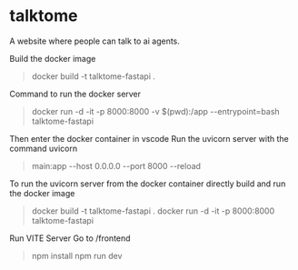 # talktome
A website where people can talk to ai agents. 

Build the docker image
> docker build -t talktome-fastapi . 

Command to run the docker server 
> docker run -d -it -p 8000:8000 -v $(pwd):/app --entrypoint=bash talktome-fastapi

Then enter the docker container in vscode
Run the uvicorn server with the command uvicorn 
> main:app --host 0.0.0.0 --port 8000 --reload

To run the uvicorn server from the docker container directly build and run the docker image
> docker build -t talktome-fastapi . 
> docker run -d -it -p 8000:8000 talktome-fastapi

Run VITE Server
Go to /frontend
> npm install
> npm run dev